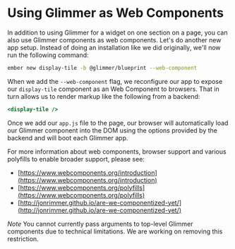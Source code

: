# Using Glimmer as Web Components

In addition to using Glimmer for a widget on one section on a page, you can also use Glimmer components as web components. Let's do another new app setup. Instead of doing an installation like we did originally, we'll now run the following command:

```sh
ember new display-tile -b @glimmer/blueprint --web-component
```

When we add the `--web-component` flag, we reconfigure our app to expose our `display-tile` component as an Web Component to browsers. That in turn allows us to render markup like the following from a backend:

```hbs
<display-tile />
```
Once we add our `app.js` file to the page, our browser will automatically load our Glimmer component into the DOM using the options provided by the backend and will boot each Glimmer app.

For more information about web components, browser support and various polyfills to enable broader support, please see:

- [https://www.webcomponents.org/introduction](https://www.webcomponents.org/introduction)
- [https://www.webcomponents.org/polyfills](https://www.webcomponents.org/polyfills)
- [http://jonrimmer.github.io/are-we-componentized-yet/](http://jonrimmer.github.io/are-we-componentized-yet/)

*Note* You cannot currently pass arguments to top-level Glimmer components due to technical limitations. We are working on removing this restriction.
